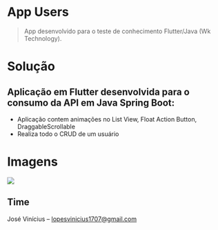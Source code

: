 # App Users
> App desenvolvido para o teste de conhecimento Flutter/Java (Wk Technology).

# Solução
## Aplicação em Flutter desenvolvida para o consumo da API em Java Spring Boot:
* Aplicação contem animações no List View, Float Action Button, DraggableScrollable
* Realiza todo o CRUD de um usuário

# Imagens
![](header.png)



## Time

José Vinícius  – lopesvinicius1707@gmail.com



